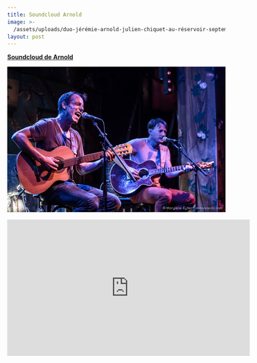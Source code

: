 ```yaml
---
title: Soundcloud Arnold
image: >-
  /assets/uploads/duo-jérémie-arnold-julien-chiquet-au-réservoir-septembre-2018.jpg
layout: post
---
```

[**Soundcloud de Arnold**](https://soundcloud.com/arnold-music-2)

![En duo au Réservoir le 05/09/2018](/assets/uploads/duo-jérémie-arnold-julien-chiquet-au-réservoir-septembre-2018.jpg)

<p><iframe src="https://youtube.com/watch?v=MseEM7Hnkiw" width="560" height="315" frameborder="0" allowfullscreen="allowfullscreen"></iframe></p>

<p>&nbsp;</p>
